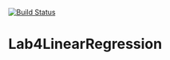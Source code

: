 [![Build Status](https://travis-ci.com/zoepatton/Lab4LinearRegression.svg?branch=master)](https://travis-ci.com/zoepatton/Lab4LinearRegression)
# Lab4LinearRegression
